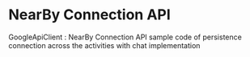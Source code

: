 # NearBy Connection API
GoogleApiClient : NearBy Connection API sample code of persistence connection across the activities with chat implementation
